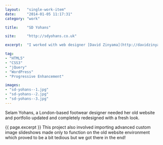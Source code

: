 ```yaml
---
layout:   "single-work-item"
date:     "2014-01-05 11:17:31"
category: "work"

title:    "SD Yohans"

site:     "http://sdyohans.co.uk"

excerpt:  "I worked with web designer [David Zinyama](http://davidzinyama.com) who provided me with all Photoshop design files to develop a fast, WordPress powered website complete with portfolio sections progressively enhanced (functions with Javascript disabled) with AJAX driven sliders and dynamically loaded modal windows."

tag:
- "HTML5"
- "CSS3"
- "jQuery"
- "WordPress"
- "Progressive Enhancement"

images:
- "sd-yohans--1.jpg"
- "sd-yohans--2.jpg"
- "sd-yohans--3.jpg"
---
```


Selam Yohans, a London-based footwear designer needed her old website and portfolio updated and completely redesigned with a fresh look.

{{ page.excerpt }} This project also involved importing advanced custom image slideshows made only to function on the old website environment which proved to be a bit tedious but we got there in the end!